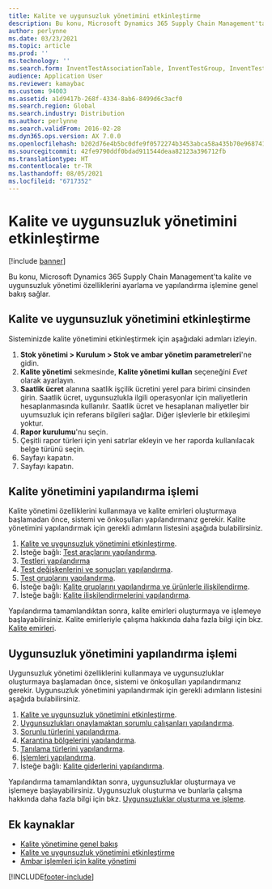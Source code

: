 ```yaml
---
title: Kalite ve uygunsuzluk yönetimini etkinleştirme
description: Bu konu, Microsoft Dynamics 365 Supply Chain Management'ta kalite ve uygunsuzluk yönetimi özelliklerini ayarlama ve yapılandırma işlemine genel bakış sağlar.
author: perlynne
ms.date: 03/23/2021
ms.topic: article
ms.prod: ''
ms.technology: ''
ms.search.form: InventTestAssociationTable, InventTestGroup, InventTestItemQualityGroup, InventTestTable, InventTestVariable, InventTestVariableOutcome, InventParameters, InventProblemType, InventProblemTypeSetup, InventQuarantineZone, InventTestDiagnosticType, InventTestReportSetup, SysUserManagement, InventTestRelatedOperations
audience: Application User
ms.reviewer: kamaybac
ms.custom: 94003
ms.assetid: a1d9417b-268f-4334-8ab6-8499d6c3acf0
ms.search.region: Global
ms.search.industry: Distribution
ms.author: perlynne
ms.search.validFrom: 2016-02-28
ms.dyn365.ops.version: AX 7.0.0
ms.openlocfilehash: b202d76e4b5bc0dfe9f0572274b3453abca58a435b70e96874155f867114a2aa
ms.sourcegitcommit: 42fe9790ddf0bdad911544deaa82123a396712fb
ms.translationtype: HT
ms.contentlocale: tr-TR
ms.lasthandoff: 08/05/2021
ms.locfileid: "6717352"
---
```

# <a name="enable-quality-and-nonconformance-management"></a>Kalite ve uygunsuzluk yönetimini etkinleştirme

[!include [banner](../includes/banner.md)]

Bu konu, Microsoft Dynamics 365 Supply Chain Management'ta kalite ve uygunsuzluk yönetimi özelliklerini ayarlama ve yapılandırma işlemine genel bakış sağlar.

## <a name="enable-quality-and-nonconformance-management"></a><a name="enable-qm"></a>Kalite ve uygunsuzluk yönetimini etkinleştirme

Sisteminizde kalite yönetimini etkinleştirmek için aşağıdaki adımları izleyin.

1. **Stok yönetimi \> Kurulum \> Stok ve ambar yönetim parametreleri**'ne gidin.
1. **Kalite yönetimi** sekmesinde, **Kalite yönetimi kullan** seçeneğini *Evet* olarak ayarlayın.
1. **Saatlik ücret** alanına saatlik işçilik ücretini yerel para birimi cinsinden girin. Saatlik ücret, uygunsuzlukla ilgili operasyonlar için maliyetlerin hesaplanmasında kullanılır. Saatlik ücret ve hesaplanan maliyetler bir uyumsuzluk için referans bilgileri sağlar. Diğer işlevlerle bir etkileşimi yoktur.
1. **Rapor kurulumu**'nu seçin.
1. Çeşitli rapor türleri için yeni satırlar ekleyin ve her raporda kullanılacak belge türünü seçin.
1. Sayfayı kapatın.
1. Sayfayı kapatın.

## <a name="quality-management-configuration-process"></a>Kalite yönetimini yapılandırma işlemi

Kalite yönetimi özelliklerini kullanmaya ve kalite emirleri oluşturmaya başlamadan önce, sistemi ve önkoşulları yapılandırmanız gerekir. Kalite yönetimini yapılandırmak için gerekli adımların listesini aşağıda bulabilirsiniz.

1. [Kalite ve uygunsuzluk yönetimini etkinleştirme](#enable-qm).
1. İsteğe bağlı: [Test araçlarını yapılandırma](quality-test-instruments.md).
1. [Testleri yapılandırma](quality-tests.md)
1. [Test değişkenlerini ve sonuçları yapılandırma](quality-test-variables.md).
1. [Test gruplarını yapılandırma](quality-test-groups.md).
1. İsteğe bağlı: [Kalite gruplarını yapılandırma ve ürünlerle ilişkilendirme](quality-groups.md).
1. İsteğe bağlı: [Kalite ilişkilendirmelerini yapılandırma](quality-associations.md).

Yapılandırma tamamlandıktan sonra, kalite emirleri oluşturmaya ve işlemeye başlayabilirsiniz. Kalite emirleriyle çalışma hakkında daha fazla bilgi için bkz. [Kalite emirleri](quality-orders.md).

## <a name="nonconformance-management-configuration-process"></a>Uygunsuzluk yönetimini yapılandırma işlemi

Uygunsuzluk yönetimi özelliklerini kullanmaya ve uygunsuzluklar oluşturmaya başlamadan önce, sistemi ve önkoşulları yapılandırmanız gerekir. Uygunsuzluk yönetimini yapılandırmak için gerekli adımların listesini aşağıda bulabilirsiniz.

1. [Kalite ve uygunsuzluk yönetimini etkinleştirme](#enable-qm).
1. [Uygunsuzlukları onaylamaktan sorumlu çalışanları yapılandırma](quality-responsible-workers.md).
1. [Sorunlu türlerini yapılandırma](quality-problem-types.md).
1. [Karantina bölgelerini yapılandırma](quality-quarantine-zones.md).
1. [Tanılama türlerini yapılandırma](quality-diagnostic-types.md).
1. [İşlemleri yapılandırma](quality-operations.md).
1. İsteğe bağlı: [Kalite giderlerini yapılandırma](quality-charges.md).

Yapılandırma tamamlandıktan sonra, uygunsuzluklar oluşturmaya ve işlemeye başlayabilirsiniz. Uygunsuzluk oluşturma ve bunlarla çalışma hakkında daha fazla bilgi için bkz. [Uygunsuzluklar oluşturma ve işleme](tasks/create-process-non-conformance.md).

## <a name="additional-resources"></a>Ek kaynaklar

- [Kalite yönetimine genel bakış](quality-management-processes.md)
- [Kalite ve uygunsuzluk yönetimini etkinleştirme](enable-quality-management.md)
- [Ambar işlemleri için kalite yönetimi](quality-management-for-warehouses-processes.md)

[!INCLUDE[footer-include](../../includes/footer-banner.md)]
